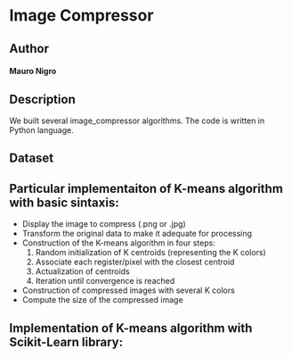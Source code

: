 # Image Compressor

## Author
#### Mauro Nigro

## Description
We built several image_compressor algorithms. The code is written in Python language.

## Dataset

## Particular implementaiton of K-means algorithm with basic sintaxis:
* Display the image to compress (.png or .jpg)
* Transform the original data to make it adequate for processing
* Construction of the K-means algorithm in four steps:
  1) Random initialization of K centroids (representing the K colors)
  2) Associate each register/pixel with the closest centroid
  3) Actualization of centroids
  4) Iteration until convergence is reached
* Construction of compressed images with several K colors
* Compute the size of the compressed image
## Implementation of K-means algorithm with Scikit-Learn library:


